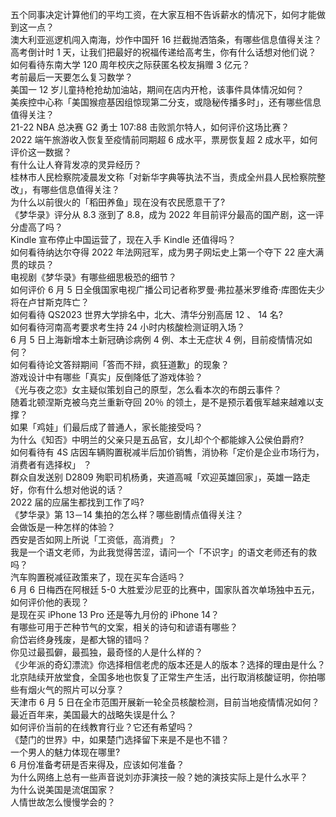 五个同事决定计算他们的平均工资，在大家互相不告诉薪水的情况下，如何才能做到这一点？  
澳大利亚巡逻机闯入南海，炒作中国歼 16 拦截抛洒箔条，有哪些信息值得关注？  
高考倒计时 1 天，让我们把最好的祝福传递给高考生，你有什么话想对他们说？  
如何看待东南大学 120 周年校庆之际获匿名校友捐赠 3 亿元？  
考前最后一天要怎么复习数学？  
美国一 12 岁儿童持枪抢劫加油站，期间在店内开枪，该事件具体情况如何？  
美疾控中心称「美国猴痘基因组惊现第二分支，或隐秘传播多时」，还有哪些信息值得关注？  
21-22 NBA 总决赛 G2 勇士 107:88 击败凯尔特人，如何评价这场比赛？  
2022 端午旅游收入恢复至疫情前同期超 6 成水平，票房恢复超 2 成水平，如何评价这一数据？  
有什么让人脊背发凉的灵异经历？  
桂林市人民检察院凌晨发文称「对新华字典等执法不当，责成全州县人民检察院整改」，有哪些信息值得关注？  
为什么以前很火的「稻田养鱼」现在没有农民愿意干了?  
《梦华录》评分从 8.3 涨到了 8.8，成为 2022 年目前评分最高的国产剧，这一评分虚高了吗？  
Kindle 宣布停止中国运营了，现在入手 Kindle 还值得吗？  
如何看待纳达尔夺得 2022 年法网冠军，成为男子网坛史上第一个夺下 22 座大满贯的球员？  
电视剧《梦华录》有哪些细思极恐的细节？  
如何评价 6 月 5 日全俄国家电视广播公司记者称罗曼·弗拉基米罗维奇·库图佐夫少将在卢甘斯克阵亡？  
如何看待 QS2023 世界大学排名中，北大、清华分别高居 12 、 14 名?  
如何看待河南高考要求考生持 24 小时内核酸检测证明入场？  
6 月 5 日上海新增本土新冠确诊病例 4 例、本土无症状 4 例，目前疫情情况如何？  
如何看待论文答辩期间「答而不辩，疯狂道歉」的现象？  
游戏设计中有哪些「真实」反倒降低了游戏体验？  
《光与夜之恋》女主疑似策划自己的原型，怎么看本次的布朗云事件？  
随着北顿涅斯克被乌克兰重新夺回 20％ 的领土，是不是预示着俄军越来越难以支撑？  
如果「鸡娃」们最后成了普通人，家长能接受吗？  
为什么《知否》中明兰的父亲只是五品官，女儿却个个都能嫁入公侯伯爵府?  
如何看待有 4S 店因车辆购置税减半后加价销售，消协称「定价是企业市场行为，消费者有选择权」 ？  
群众自发送别 D2809 殉职司机杨勇，夹道高喊「欢迎英雄回家」，英雄一路走好，你有什么想对他说的话？  
2022 届的应届生都找到工作了吗?  
《梦华录》第 13－14 集拍的怎么样？哪些剧情点值得关注？  
会做饭是一种怎样的体验？  
西安是否如网上所说「工资低，高消费」？  
我是一个语文老师，为此我觉得苦涩，请问一个「不识字」的语文老师还有的救吗？  
汽车购置税减征政策来了，现在买车合适吗？  
6 月 6 日梅西在阿根廷 5-0 大胜爱沙尼亚的比赛中，国家队首次单场独中五元，如何评价他的表现？  
是现在买 iPhone 13 Pro 还是等九月份的 iPhone 14？  
有哪些可用于芒种节气的文案，相关的诗句和谚语有哪些？  
俞岱岩终身残废，是都大锦的错吗？  
你见过最孤僻，最孤独，最奇怪的人是什么样的？  
《少年派的奇幻漂流》你选择相信老虎的版本还是人的版本？选择的理由是什么？  
北京陆续开放堂食，全国多地也恢复了正常生产生活，出行取消核酸证明，你拍哪些有烟火气的照片可以分享？  
天津市 6 月 5 日在全市范围开展新一轮全员核酸检测，目前当地疫情情况如何？  
最近百年来，美国最大的战略失误是什么？  
如何评价当前的在线教育行业？它还有希望吗？  
《楚门的世界》中，如果楚门选择留下来是不是也不错？  
一个男人的魅力体现在哪里?  
6 月份准备考研是否来得及，应该如何准备？  
为什么网络上总有一些声音说刘亦菲演技一般？她的演技实际上是什么水平？  
为什么说美国是流氓国家？  
人情世故怎么慢慢学会的？  
